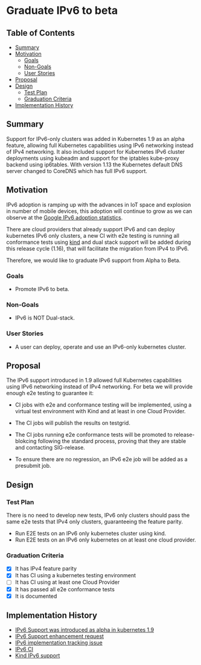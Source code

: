 # Graduate IPv6 to beta

## Table of Contents

<!-- toc -->
- [Summary](#summary)
- [Motivation](#motivation)
  - [Goals](#goals)
  - [Non-Goals](#non-goals)
  - [User Stories](#user-stories)
- [Proposal](#proposal)
- [Design](#design)
  - [Test Plan](#test-plan)
  - [Graduation Criteria](#graduation-criteria)
- [Implementation History](#implementation-history)
<!-- /toc -->

## Summary

Support for IPv6-only clusters was added in Kubernetes 1.9 as an alpha feature, allowing full Kubernetes capabilities using IPv6 networking instead of IPv4 networking. It also included support for Kubernetes IPv6 cluster deployments using kubeadm and support for the iptables kube-proxy backend using ip6tables. With version 1.13 the Kubernetes default DNS server changed to CoreDNS which has full IPv6 support.

## Motivation

IPv6 adoption is ramping up with the advances in IoT space and explosion in number of mobile devices, this adoption will continue to grow as we can observe at the [Google IPv6 adoption statistics](https://www.google.com/intl/en/ipv6/statistics.html).

There are cloud providers that already support IPv6 and can deploy kubernetes IPv6 only clusters, a new CI with e2e testing is running all conformance tests using [kind](https://kind.sigs.k8s.io/) and dual stack support will be added during this release cycle (1.16), that will facilitate the migration from IPv4 to IPv6.

Therefore, we would like to graduate IPv6 support from Alpha to Beta.

### Goals

* Promote IPv6 to beta.

### Non-Goals

* IPv6 is NOT Dual-stack.

### User Stories

* A user can deploy, operate and use an IPv6-only kubernetes cluster.

## Proposal

The IPv6 support introduced in 1.9 allowed full Kubernetes capabilities using IPv6 networking instead of IPv4 networking. For beta we will provide enough e2e testing to guarantee it:

* CI jobs with e2e and conformance testing will be implemented, using a virtual test environment with Kind and at least in one Cloud Provider.

* The CI jobs will publish the results on testgrid.

* The CI jobs running e2e conformance tests will be promoted to release-blokcing following the standard process, proving that they are stable and contacting SIG-release.

* To ensure there are no regression, an IPv6 e2e job will be added as a presubmit job.

## Design

### Test Plan

There is no need to develop new tests, IPv6 only clusters should pass the same e2e tests that IPv4 only clusters, guaranteeing the feature parity.

- Run E2E tests on an IPv6 only kubernetes cluster using kind.
- Run E2E tests on an IPv6 only kubernetes on at least one cloud provider.

### Graduation Criteria
- [x] It has IPv4 feature parity
- [x] It has CI using a kubernetes testing environment
- [ ] It has CI using at least one Cloud Provider
- [x] It has passed all e2e conformance tests
- [x] It is documented

## Implementation History

- [IPv6 Support was introduced as alpha in kubernetes 1.9](https://github.com/kubernetes/kubernetes/blob/release-1.9/CHANGELOG-1.9.md#ipv6)
- [IPv6 Support enhancement request](https://github.com/kubernetes/enhancements/issues/508)
- [IPv6 implementation tracking issue](https://github.com/kubernetes/kubernetes/issues/1443)
- [IPv6 CI](https://testgrid.k8s.io/conformance-kind#kind%20(IPv6),%20master%20(dev)) 
- [Kind IPv6 support](https://github.com/kubernetes-sigs/kind/pull/636)
